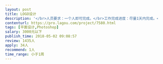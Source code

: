 ```yaml
---                
layout: post       
title: LOGO设计           
description: '</br>人员要求：一个人即可完成。</br>工作完成进度：尽量1天内完成。</br>设计要求：公司名称的字体设计</br>用于场景：APP、微信公众号、网站</br>APP参考字体设计示例：虎嗅、支付宝、知乎、得到、原麦山丘</br>'     
contenturl: https://pro.lagou.com/project/7580.html      
tags: [平面设计,Photoshop]            
salary: 3000元以下          
publish_time: 2018-05-02 09:08:57         
review: 1435人                   
apply: 34人                   
recommend: 1人                   
time_range: 小于1周              
---                 
```

